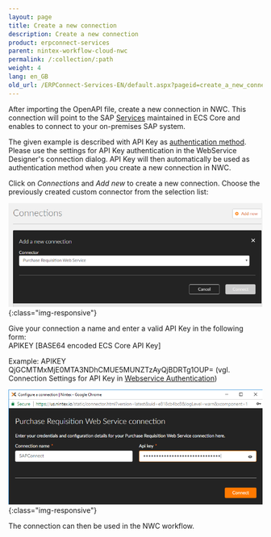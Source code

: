 ```yaml
---
layout: page
title: Create a new connection
description: Create a new connection
product: erpconnect-services
parent: nintex-workflow-cloud-nwc
permalink: /:collection/:path
weight: 4
lang: en_GB
old_url: /ERPConnect-Services-EN/default.aspx?pageid=create_a_new_connection
---
```


After importing the OpenAPI file, create a new connection in NWC. This connection will point to the SAP [Services](../../ecs-core/administration/services) maintained in ECS Core and enables to connect to your on-premises SAP system. 

The given example is described with API Key as [authentication method](../../ecs-core/webserivce-designer/web-service-authentication). Please use the settings for API Key authentication in the WebService Designer's connection dialog. API Key will then automatically be used as authentication method when you create a new connection in NWC. 

Click on *Connections* and *Add new* to create a new connection. Choose the previously created custom connector from the selection list:

![ecscore-nwc_8](/img/content/ecscore-nwc_8.png){:class="img-responsive"}

Give your connection a name and enter a valid API Key in the following form:<br>
APIKEY [BASE64 encoded ECS Core API Key]

Example: APIKEY QjGCMTMxMjE0MTA3NDhCMUE5MUNZTzAyQjBDRTg1OUP= (vgl. Connection Settings for API Key in [Webservice Authentication](../../ecs-core/webserivce-designer/web-service-authentication))

![ecscore-nwc_9](/img/content/ecscore-nwc_9.png){:class="img-responsive"}

The connection can then be used in the NWC workflow. 
